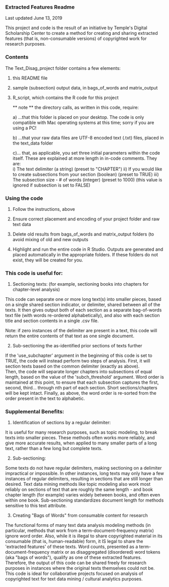### Extracted Features Readme

Last updated June 13, 2019

This project and code is the result of an initiative by Temple's Digital Scholarship Center to create a method for creating and sharing extracted features (that is, non-consumable versions) of copyrighted work for research purposes. 

### Contents

The Text_Disag_project folder contains a few elements:

1) this README file

2) sample (subsection) output data, in bags_of_words and matrix_output

3) R_script, which contains the R code for this project

   ** note ** the directory calls, as written in this code, require:

   a) ...that this folder is placed on your desktop.  The code is only compatible with Mac
   operating systems at this time; sorry if you are using a PC! 

   b) ...that your raw data files are UTF-8 encoded text (.txt) files, placed in the
   text_data folder

   c)... that, as applicable, you set three initial parameters within the code itself.
   These are explained at more length in in-code comments.  They are:  
     i) The text delimiter (a string) (preset to "CHAPTER")
     ii) If you would like to create subsections from your section 
         (boolean) (preset to TRUE)
     iii) The subsection size - # of words (integer) (preset to 1000)
          (this value is ignored if subsection is set to FALSE)


### Using the code

1) Follow the instructions, above

2) Ensure correct placement and encoding of your project folder and raw text data

3) Delete old results from bags_of_words and matrix_output folders
    (to avoid mixing of old and new outputs

4) Highlight and run the entire code in R Studio.  Outputs are generated and placed automatically 
   in the appropriate folders.  If these folders do not exist, they will be created
   for you.


### This code is useful for:

1) Sectioning texts: 
(for example, sectioning books into chapters for chapter-level analysis)

This code can separate one or more long text(s) into smaller pieces, based on a single shared section indicator, or delimiter, shared between all of the texts. It then gives output both of each section as a separate bag-of-words text file (with words re-ordered alphabetically), and also with each section title and section contents in a single .csv file.

Note: if zero instances of the delimiter are present in a text, this code will return the entire contents of that text as one single document.

2) Sub-sectioning the as-identified prior sections of texts further

If the 'use_subchapter' argument in the beginning of this code is set to TRUE, the code will instead perform two steps of analysis.  First, it will section texts based on the common delimiter (exactly as above).  
Then, the code will separate longer chapters into subsections of equal length, based on the value of the 'subch_threshold' argument.  Word order is maintained at this point, to ensure that each subsection captures the first, second, third... through nth part of each section.  Short sections/chapters will be kept intact.
Finally, as above, the word order is re-sorted from the order present in the text to alphabetic.


### Supplemental Benefits:

1) Identification of sections by a regular delimiter:

It is useful for many research purposes, such as topic modeling, to break texts into smaller pieces.  These methods often works more reliably, and give more accurate results, when applied to many smaller parts of a long text, rather than a few long but complete texts.


2) Sub-sectioning:

Some texts do not have regular delimiters, making sectioning on a delimiter impractical or impossible.  In other instances, long texts may only have a few instances of regular delimiters, resulting in sections that are still longer than desired.  Text data mining methods like topic modeling also work most reliably on sections of text that are roughly the same length - and book chapter length (for example) varies widely between books, and often even within one book.  Sub-sectioning standardizes document length for methods sensitive to this text attribute.

3) Creating "Bags of Words" from consumable content for research

The functional forms of many text data analysis modeling methods (in particular, methods that work from a term-document-frequency matrix) ignore word order.  Also, while it is illegal to share copyrighted material in its consumable (that is, human-readable) form, it IS legal to share the 'extracted features' of these texts.  Word counts, presented as a term-document-frequency matrix or as disaggregated (disordered) word tokens (aka "bags of words"), qualify as one of these extracted features.  Therefore, the output of this code can be shared freely for research purposes in instances where the original texts themselves could not be.  This code is ideal for collaborative projects focused on analysis of copyrighted text for text data mining / cultural analytics purposes.
